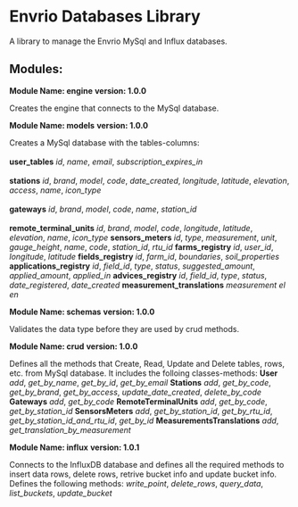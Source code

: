 # Envrio Databases Library

A library to manage the Envrio MySql and Influx databases.

## Modules:

**Module Name: engine**
**version: 1.0.0**

Creates the engine that connects to the MySql database.

**Module Name: models**
**version: 1.0.0**

Creates a MySql database with the tables-columns:
<br>
<br>
**user_tables**
*id*, *name*, *email*, *subscription_expires_in*
<br>
<br>
**stations**
*id*, *brand*, *model*, *code*, *date_created*,
*longitude*, *latitude*, *elevation*, *access*,
*name*, *icon_type*
<br>
<br>
**gateways**
*id*, *brand*, *model*, *code*, *name*, *station_id*
<br>
<br>
**remote_terminal_units**
*id*, *brand*, *model*, *code*, *longitude*, *latitude*,
*elevation*, *name*, *icon_type*
**sensors_meters**
*id*, *type*, *measurement*, *unit*, *gauge_height*,
*name*, *code*, *station_id*, *rtu_id*
**farms_registry**
*id*, *user_id*, *longitude*, *latitude*
**fields_registry**
*id*, *farm_id*, *boundaries*, *soil_properties*
**applications_registry**
*id*, *field_id*, *type*, *status*, *suggested_amount*,
*applied_amount*, *applied_in*
**advices_registry**
*id*, *field_id*, *type*, *status*, *date_registered*, *date_created*
**measurement_translations**
*measurement*
*el*
*en*

**Module Name: schemas**
**version: 1.0.0**

Validates the data type before they are used by crud methods.

**Module Name: crud**
**version: 1.0.0**

Defines all the methods that Create, Read, Update and Delete
tables, rows, etc. from MySql database. It includes the
folloing classes-methods:
**User**
*add*, *get_by_name*, *get_by_id*, *get_by_email*
**Stations**
*add*, *get_by_code*, *get_by_brand*, *get_by_access*, *update_date_created*, *delete_by_code*
**Gateways**
*add*, *get_by_code*
**RemoteTerminalUnits**
*add*, *get_by_code*, *get_by_station_id*
**SensorsMeters**
*add*, *get_by_station_id*, *get_by_rtu_id*, *get_by_station_id_and_rtu_id*, *get_by_id*
**MeasurementsTranslations**
*add*, *get_translation_by_measurement*

**Module Name: influx**
**version: 1.0.1**

Connects to the InfluxDB database and defines all the required 
methods to insert data rows, delete rows, retrive bucket info
and update bucket info. Defines the following methods:
*write_point*, *delete_rows*, *query_data*, *list_buckets*, *update_bucket*


